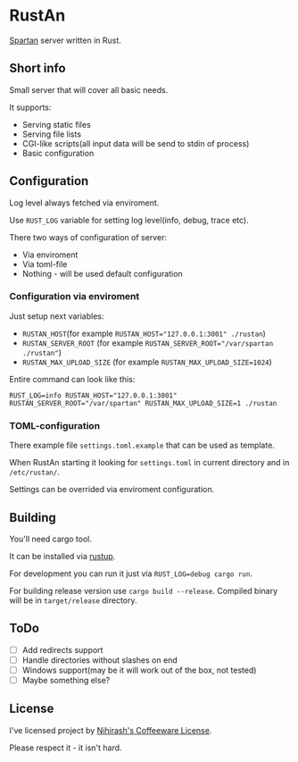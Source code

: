 # RustAn

[Spartan](https://portal.mozz.us/spartan/spartan.mozz.us/) server written in Rust.

## Short info

Small server that will cover all basic needs.

It supports:
 * Serving static files
 * Serving file lists
 * CGI-like scripts(all input data will be send to stdin of process)
 * Basic configuration

## Configuration

Log level always fetched via enviroment. 

Use `RUST_LOG` variable for setting log level(info, debug, trace etc).

There two ways of configuration of server:
 * Via enviroment
 * Via toml-file
 * Nothing - will be used default configuration

### Configuration via enviroment

Just setup next variables:
 * `RUSTAN_HOST`(for example `RUSTAN_HOST="127.0.0.1:3001" ./rustan`)
 * `RUSTAN_SERVER_ROOT` (for example `RUSTAN_SERVER_ROOT="/var/spartan ./rustan"`)
 * `RUSTAN_MAX_UPLOAD_SIZE` (for example `RUSTAN_MAX_UPLOAD_SIZE=1024`)

Entire command can look like this:
```
RUST_LOG=info RUSTAN_HOST="127.0.0.1:3001" RUSTAN_SERVER_ROOT="/var/spartan" RUSTAN_MAX_UPLOAD_SIZE=1 ./rustan
```

### TOML-configuration

There example file `settings.toml.example` that can be used as template.

When RustAn starting it looking for `settings.toml` in current directory and in `/etc/rustan/`. 

Settings can be overrided via enviroment configuration.

## Building

You'll need cargo tool. 

It can be installed via [rustup](https://rustup.rs).

For development you can run it just via `RUST_LOG=debug cargo run`.

For building release version use `cargo build --release`. Compiled binary will be in `target/release` directory.

## ToDo
 
 - [ ] Add redirects support
 - [ ] Handle directories without slashes on end
 - [ ] Windows support(may be it will work out of the box, not tested)
 - [ ] Maybe something else?

## License

I've licensed project by [Nihirash's Coffeeware License](LICENSE).

Please respect it - it isn't hard.